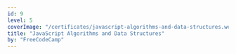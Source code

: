 ```yaml
---
id: 9
level: 5
coverImage: "/certificates/javascript-algorithms-and-data-structures.webp"
title: "JavaScript Algorithms and Data Structures"
by: "FreeCodeCamp"
---
```

